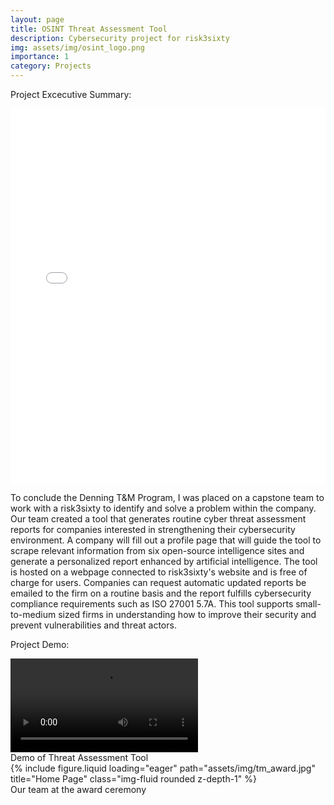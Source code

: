 ```yaml
---
layout: page
title: OSINT Threat Assessment Tool
description: Cybersecurity project for risk3sixty
img: assets/img/osint_logo.png
importance: 1
category: Projects
---
```


Project Excecutive Summary:

<iframe
  src="{{ '/assets/pdf/capstone_summary.pdf' | relative_url }}"
  width="100%"
  height="600px"
  style="border: none;">
</iframe>

To conclude the Denning T&M Program, I was placed on a capstone team to work with a risk3sixty to identify and solve a problem within the company. Our team created a tool that generates routine cyber threat assessment reports for companies interested in strengthening their cybersecurity environment. A company will fill out a profile page that will guide the tool to scrape relevant information from six open-source intelligence sites and generate a personalized report enhanced by artificial intelligence. The tool is hosted on a webpage connected to risk3sixty's website and is free of charge for users. Companies can request automatic updated reports be emailed to the firm on a routine basis and the report fulfills cybersecurity compliance requirements such as ISO 27001 5.7A. This tool supports small-to-medium sized firms in understanding how to improve their security and prevent vulnerabilities and threat actors.

Project Demo:

<div class="row">
  <video class="col-sm mt-3 mt-md-0 img-fluid rounded z-depth-1" controls preload="auto">
    <source src="{{ '/assets/video/capstone_demo.mp4' | relative_url }}" type="video/mp4">
    Your browser does not support the video tag.
  </video>
</div>
<div class="caption">
  Demo of Threat Assessment Tool
</div>

<div class="row">
    <div class="col-sm mt-3 mt-md-0">
        {% include figure.liquid loading="eager" path="assets/img/tm_award.jpg" title="Home Page" class="img-fluid rounded z-depth-1" %}
    </div>
</div>
<div class="caption">
    Our team at the award ceremony
</div>
